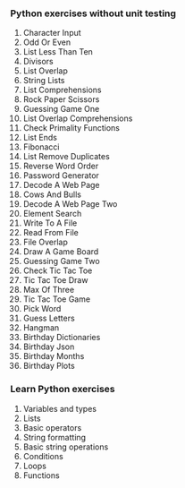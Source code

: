 ### Python exercises without unit testing 
1. Character Input  
2. Odd Or Even  
3. List Less Than Ten   
4. Divisors   
5. List Overlap   
6. String Lists   
7. List Comprehensions   
8. Rock Paper Scissors    
9. Guessing Game One    
10. List Overlap Comprehensions   
11. Check Primality Functions    
12. List Ends  
13. Fibonacci   
14. List Remove Duplicates   
15. Reverse Word Order    
16. Password Generator     
17. Decode A Web Page     
18. Cows And Bulls    
19. Decode A Web Page Two     
20. Element Search  
21. Write To A File  
22. Read From File  
23. File Overlap   
24. Draw A Game Board   
25. Guessing Game Two    
26. Check Tic Tac Toe   
27. Tic Tac Toe Draw   
28. Max Of Three  
29. Tic Tac Toe Game    
30. Pick Word   
31. Guess Letters   
32. Hangman   
33. Birthday Dictionaries  
34. Birthday Json   
35. Birthday Months   
36. Birthday Plots 

### Learn Python exercises

1. Variables and types
2. Lists
3. Basic operators
4. String formatting
5. Basic string operations
6. Conditions
7. Loops
8. Functions